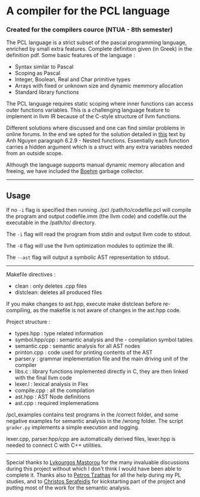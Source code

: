 # A compiler for the PCL language
### Created for the compilers cource (NTUA - 8th semester)


The PCL language is a strict subset of the pascal programming language, enriched by small extra features. Complete definition given (in Greek) in the definition pdf. Some basic features of the language : 

* Syntax similar to Pascal
* Scoping as Pascal
* Integer, Boolean, Real and Char primitive types
* Arrays with fixed or unknown size and dynamic memmory allocation
* Standard library functions 


The PCL language requires static scoping where inner functions can access outer functions variables. This is a challenging language feature to implement in llvm IR because of the C-style structure of llvm functions. 

Different solutions where discussed and one can find similar problems in online forums. In the end we opted for the solution detailed in [this](https://www.theseus.fi/bitstream/handle/10024/166119/Nguyen_Anh%20.pdf;jsessionid=97A6A61F9CF3E811E7BBB6F4A5E86EAA?sequence=2) text by Anh Nguyen paragraph 6.2.9 - Nested functions. Essentially each function carries a hidden argument which is a struct with any extra variables needed from an outside scope.

Although the language supports manual dynamic memory allocation and freeing, we have included the [Boehm](https://hboehm.info/gc/) garbage collector. 

-------------------
## Usage
If no `-i` flag is specified then running ./pcl /path/to/codefile.pcl will compile the program and output codefile.imm (the llvm code) and codefile.out the executable in the /path/to/ directory. 

The `-i` flag will read the program from stdin and output llvm code to stdout. 

The `-O` flag will use the llvm optimization modules to optimize the IR.

The `--ast` flag will output a symbolic AST representation to stdout.

------------------

Makefile directives : 

- clean : only deletes .cpp files
- distclean: deletes all produced files


If you make changes to ast.hpp, execute make distclean before re-compiling, as the makefile is not aware of changes in the ast.hpp code. 


Project structure : 
- types.hpp  : type related information 
- symbol.hpp/cpp : semantic analysis and the  - compilation symbol tables 
- semantic.cpp : semantic analysis for all AST nodes 
- printon.cpp : code used for printing contents of the AST
- parser.y : grammar implementation file and the main driving unit of the compiler
- libs.c : library functions implemented directly in C, they are then linked with the final llvm code
- lexer.l : lexical analysis in Flex 
- compile.cpp : all the compilation 
- ast.hpp : AST Node definitions 
- ast.cpp : required implemenations 

/pcl_examples contains test programs in the /correct folder, and some negative examples for semantic analysis in the /wrong folder. The script `grader.py` implements a simple execution and logging. 

lexer.cpp, parser.hpp/cpp are automatically derived files, lexer.hpp is needed to connect C with C++ utilities.

-------------------
Special thanks to [Lykourgos Mastorou](https://github.com/lykmast) for the many invaluable discussions during this project without which I don't think I would have been able to complete it. Thanks also to [Petros Tzathas](https://github.com/pettza) for all the help during my PL studies, and to [Christos Serafeidis](https://github.com/chriserafi) for kickstarting part of the project and putting most of the work for the semantic analysis. 
